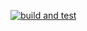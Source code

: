 [![build and test](https://github.com/AbdAlkreem-Bzoor/GitHub-Actions---Weather-Monitoring-and-Reporting-Service/actions/workflows/test.yml/badge.svg)](https://github.com/AbdAlkreem-Bzoor/GitHub-Actions---Weather-Monitoring-and-Reporting-Service/actions/workflows/test.yml)
